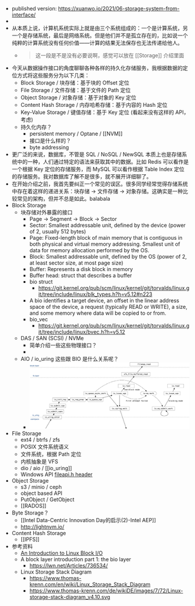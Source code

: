 - published version: https://xuanwo.io/2021/06-storage-system-from-interface/
-
- 从本质上说，计算机系统实际上就是由三个系统组成的：一个是计算系统，另一个是存储系统，最后是网络系统。但是他们并不是孤立存在的，比如说一个纯粹的计算系统没有任何价值——计算的结果无法保存也无法传递给他人。
	- > 这一段是不是没有必要说啊，感觉可以放在 [[Storage]] 介绍里面
- 今天从数据操作接口的角度聊聊各种各样的持久化存储服务，我根据数据的定位方式将这些服务分为以下几类：
	- Block Storage / 块存储：基于块的 Offset 定位
	- File Storage / 文件存储：基于文件的 Path 定位
	- Object Storage / 对象存储：基于对象的 Key 定位
	- Content Hash Storage / 内存哈希存储：基于内容的 Hash 定位
	- Key-Value Storage / 键值存储：基于 Key 定位 (看起来没有这样的 API，考虑)
	- 持久化内存？
		- persistent memory / Optane / [[NVM]]
		- 接口是什么样的？
		- byte addressing
- 更广泛的来说，数据库，不管是 SQL / NoSQL / NewSQL 本质上也是存储系统中的一种，人们通过特定的语法来获取其中的数据。比如 Redis 可以看作是一个根据 Key 定位的存储服务，而 MySQL 可以看作根据 Table Index 定位的存储服务。我对数据库了解不是很多，就不展开详细聊了。
- 在开始介绍之前，我首先要纠正一个常见的误区。很多同学经常觉得存储系统中存在着这样的递进关系：块存储 -> 文件存储 -> 对象存储。这确实是一种比较常见的架构，但并不总是如此。balabala
- Block Storage
	- 块存储对外暴露的接口
		- Page -> Segment -> Block -> Sector
		- Sector: Smallest addressable unit, defined by the device (power of 2, usually 512 bytes)
		- Page: Fixed-length block of main memory that is contiguous in both physical and virtual memory addressing. Smallest unit of data for memory allocation performed by the OS.
		- Block: Smallest addressable unit, defined by the OS (power of 2, at least sector size, at most page size)
		- Buffer: Represents a disk block in memory
		- Buffer head: struct that describes a buffer
		- bio struct
			- https://git.kernel.org/pub/scm/linux/kernel/git/torvalds/linux.git/tree/include/linux/blk_types.h?h=v5.12#n223
		- A bio identifies a target device, an offset in the linear address space of the device, a request (typically READ or WRITE), a size, and some memory where data will be copied to or from.
		- bio_vec
			- https://git.kernel.org/pub/scm/linux/kernel/git/torvalds/linux.git/tree/include/linux/bvec.h?h=v5.12
	- DAS / SAN (SCSI) / NVMe
		- 简单介绍一些这些物理接口？
		-
	- AIO / io_uring 这些跟 BIO 是什么关系呢？
		- ![image.png](../assets/image_1623756914110_0.png)
- File Storage
	- ext4 / btrfs / zfs
	- POSIX 文件系统语义
	- 文件系统，根据 Path 定位
	- 内核抽象是 VFS
	- dio / aio / [[io_uring]]
	- Windows API [fileapi.h header](https://docs.microsoft.com/en-us/windows/win32/api/fileapi/)
- Object Storage
	- s3 / minio / ceph
	- object based API
	- PutObject / GetObject
	- [[RADOS]]
- Byte Storage？
	- [[Intel Data-Centric Innovation Day的启示(2)-Intel AEP]]
	- http://lightnvm.io/
- Content Hash Storage
	- [[IPFS]]
- 参考资料
	- [An Introduction to Linux Block I/O](https://researcher.watson.ibm.com/researcher/files/il-AVISHAY/01-block_io-v1.3.pdf)
	- A block layer introduction part 1: the bio layer
		- https://lwn.net/Articles/736534/
	- Linux Storage Stack Diagram
		- https://www.thomas-krenn.com/en/wiki/Linux_Storage_Stack_Diagram
		- https://www.thomas-krenn.com/de/wikiDE/images/7/72/Linux-storage-stack-diagram_v4.10.svg